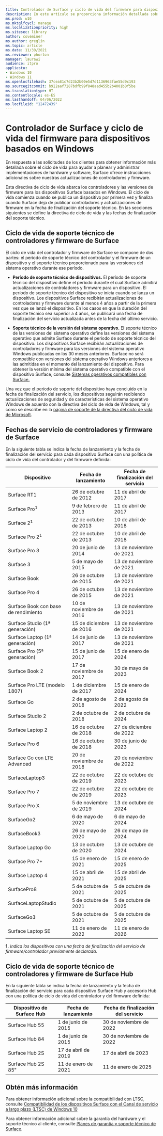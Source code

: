 ```yaml
---
title: Controlador de Surface y ciclo de vida del firmware para dispositivos basados en Windows
description: En este artículo se proporciona información detallada sobre el ciclo de vida para ayudar a planear y administrar implementaciones de hardware y software.
ms.prod: w10
ms.mktglfcycl: manage
ms.localizationpriority: high
ms.sitesec: library
author: coveminer
ms.author: greglin
ms.topic: article
ms.date: 11/30/2021
ms.reviewer: phorton
manager: laurawi
audience: itpro
appliesto:
- Windows 10
- Windows 11
ms.openlocfilehash: 37cea81c7d23b2b00e5d7d1136963fae55d9c193
ms.sourcegitcommit: b922aaf7287bdfb99f848aad455b2b4001b8f5be
ms.translationtype: HT
ms.contentlocale: es-ES
ms.lasthandoff: 04/06/2022
ms.locfileid: "12472439"
---
```

# <a name="surface-driver-and-firmware-lifecycle-for-windows-based-devices"></a>Controlador de Surface y ciclo de vida del firmware para dispositivos basados en Windows
 
En respuesta a las solicitudes de los clientes para obtener información más detallada sobre el ciclo de vida para ayudar a planear y administrar implementaciones de hardware y software, Surface ofrece instrucciones adicionales sobre nuestras actualizaciones de controladores y firmware.
 
Esta directiva de ciclo de vida abarca los controladores y las versiones de firmware para los dispositivos Surface basados en Windows. El ciclo de vida comienza cuando se publica un dispositivo por primera vez y finaliza cuando Surface deja de publicar controladores y actualizaciones de firmware en la fecha de finalización del soporte técnico. En las secciones siguientes se define la directiva de ciclo de vida y las fechas de finalización del soporte técnico.

## <a name="surface-driver-and-firmware-support-lifecycle"></a>Ciclo de vida de soporte técnico de controladores y firmware de Surface
 
El ciclo de vida del controlador y firmware de Surface se compone de dos partes: el período de soporte técnico del controlador y el firmware de un dispositivo y el soporte técnico proporcionado para las versiones del sistema operativo durante ese período.

- **Período de soporte técnico de dispositivos.** El período de soporte técnico del dispositivo define el período durante el cual Surface admitirá actualizaciones de controladores y firmware para un dispositivo. El período de soporte técnico del dispositivo se inicia cuando se lanza un dispositivo. Los dispositivos Surface recibirán actualizaciones de controladores y firmware durante al menos 4 años a partir de la primera vez que se lanzó el dispositivo. En los casos en que la duración del soporte técnico sea superior a 4 años, se publicará una fecha de finalización del servicio actualizada antes de la fecha del último servicio.

- **Soporte técnico de la versión del sistema operativo.** El soporte técnico de las versiones del sistema operativo define las versiones del sistema operativo que admite Surface durante el período de soporte técnico del dispositivo. Los dispositivos Surface recibirán actualizaciones de controladores y firmware para las versiones del sistema operativo Windows publicadas en los 30 meses anteriores. Surface no será compatible con versiones del sistema operativo Windows anteriores a las admitidas en el momento del lanzamiento del dispositivo. Para obtener la versión mínima del sistema operativo compatible con el dispositivo Surface, consulte [Sistemas operativos compatibles con Surface.](https://support.microsoft.com/help/2858199/surface-supported-operating-systems)  

 
Una vez que el período de soporte del dispositivo haya concluido en la fecha de finalización del servicio, los dispositivos seguirán recibiendo actualizaciones de seguridad y de características del sistema operativo Windows de acuerdo con la directiva del ciclo de vida de Windows, tal y como se describe en la  [página de soporte de la directiva del ciclo de vida de Microsoft](https://support.microsoft.com/hub/4095338/microsoft-lifecycle-policy).
 

## <a name="surface-driver-and-firmware-servicing-dates"></a>Fechas de servicio de controladores y firmware de Surface

En la siguiente tabla se indica la fecha de lanzamiento y la fecha de finalización del servicio para cada dispositivo Surface con una política de ciclo de vida del controlador y del firmware definida:
 

 Dispositivo                             | Fecha de lanzamiento | Fecha de finalización del servicio |
| ---------------------------------- | ------------ | --------------------- |
| Surface RT1<sup></sup>             | 26 de octubre de 2012   | 11 de abril de 2017             |
| Surface Pro<sup>1</sup>            | 9 de febrero de 2013     | 11 de abril de 2017             |
| Surface 2<sup>1</sup>              | 22 de octubre de 2013   | 10 de abril de 2018             |
| Surface Pro 2<sup>1</sup>          | 22 de octubre de 2013   | 10 de abril de 2018             |
| Surface Pro 3                      | 20 de junio de 2014    | 13 de noviembre de 2021            |
| Surface 3                          | 5 de mayo de 2015     | 13 de noviembre de 2021            |
| Surface Book                       | 26 de octubre de 2015   | 13 de noviembre de 2021            |
| Surface Pro 4                      | 26 de octubre de 2015   | 13 de noviembre de 2021            |
| Surface Book con base de rendimiento | 10 de noviembre de 2016   | 13 de noviembre de 2021            |
| Surface Studio (1ª generación)           | 15 de diciembre de 2016   | 13 de noviembre de 2021            |
| Surface Laptop (1ª generación)           | 14 de junio de 2017    | 13 de noviembre de 2021            |
| Surface Pro (5ª generación)              | 15 de junio de 2017    | 15 de enero de 2024            |
| Surface Book 2                     | 17 de noviembre de 2017   | 30 de mayo de 2023            |
| Surface Pro LTE (modelo 1807)       | 1 de diciembre de 2017    | 15 de enero de 2024             |
| Surface Go                         | 2 de agosto de 2018     | 2 de agosto de 2022              |
| Surface Studio 2                   | 2 de octubre de 2018    | 2 de octubre de 2024             |
| Surface Laptop 2                   | 16 de octubre de 2018   | 27 de diciembre de 2022            |
| Surface Pro 6                      | 16 de octubre de 2018   | 30 de junio de 2023           |
| Surface Go con LTE Advanced       | 20 de noviembre de 2018   | 20 de noviembre de 2022            |
| SurfaceLaptop3                   | 22 de octubre de 2019   | 22 de octubre de 2023            |
| Surface Pro 7                      | 22 de octubre de 2019   | 22 de octubre de 2023            |
| Surface Pro X                      | 5 de noviembre de 2019    | 13 de octubre de 2024             |
| SurfaceGo2                       | 6 de mayo de 2020     | 6 de mayo de 2024              |
| SurfaceBook3                     | 26 de mayo de 2020    | 26 de mayo de 2024             |
| Surface Laptop Go                  | 13 de octubre de 2020   | 13 de octubre de 2024            |
| Surface Pro 7+                     | 15 de enero de 2021 | 15 de enero de 2025 |
| Surface Laptop 4                   | 15 de abril de 2021   | 15 de abril de 2025 |
| SurfacePro8                      | 5 de octubre de 2021   |5 de octubre de 2025|
| SurfaceLaptopStudio              | 5 de octubre de 2021   |5 de octubre de 2025|
| SurfaceGo3                       | 5 de octubre de 2021   |5 de octubre de 2025|
| Surface Laptop SE                  | 11 de enero de 2022  |11 de enero de 2026|

 **1.** *Indica los dispositivos con una fecha de finalización del servicio de firmware/controlador previamente declarada.*

## <a name="surface-hub-driver-and-firmware-support-lifecycle"></a>Ciclo de vida de soporte técnico de controladores y firmware de Surface Hub

En la siguiente tabla se indica la fecha de lanzamiento y la fecha de finalización del servicio para cada dispositivo Surface Hub y accesorio Hub con una política de ciclo de vida del controlador y del firmware definida:
 

| Dispositivo de Surface Hub     | Fecha de lanzamiento              | Fecha de finalización del servicio   |
| ---------------------- | ------------------------- | ---------------------------- |
| Surface Hub 55         | 1 de junio de 2015              | 30 de noviembre de 2022 |
| Surface Hub 84         | 1 de junio de 2015              | 30 de noviembre de 2022 |
| Surface Hub 2S         | 17 de abril de 2019            | 17 de abril de 2023    |
| Surface Hub 2S 85"     | 11 de enero de 2021          | 11 de enero de 2025  | 
 
## <a name="learn-more"></a>Obtén más información

Para obtener información adicional sobre la compatibilidad con LTSC, consulte [Compatibilidad de los dispositivos Surface con el Canal de servicio a largo plazo (LTSC) de Windows 10](surface-device-compatibility-with-windows-10-ltsc.md)

Para obtener información adicional sobre la garantía del hardware y el soporte técnico al cliente, consulte [Planes de garantía y soporte técnico de Surface](https://www.microsoft.com/surface/business/warranty-service-offerings-and-support).

